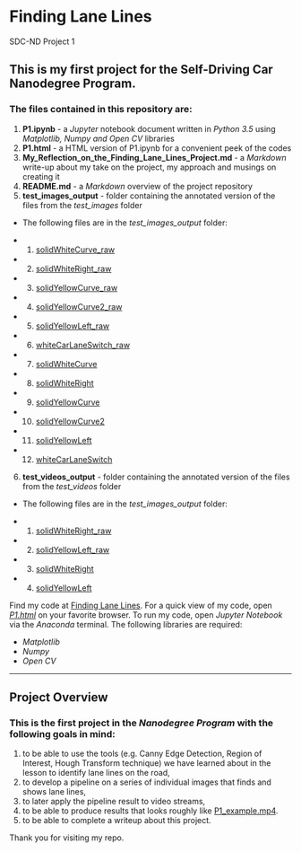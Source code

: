 # Finding Lane Lines
SDC-ND Project 1

## This is my first project for the **Self-Driving Car Nanodegree Program**.

### The files contained in this repository are:

1. **P1.ipynb** - a *Jupyter* notebook document written in *Python 3.5* using *Matplotlib, Numpy and Open CV* libraries
2. **P1.html** - a HTML version of P1.ipynb for a convenient peek of the codes
3. **My_Reflection_on_the_Finding_Lane_Lines_Project.md** - a *Markdown* write-up about my take on the project, my approach and musings on creating it
4. **README.md** - a *Markdown* overview of the project repository
5. **test_images_output** - folder containing the annotated version of the files from the *test_images* folder

- The following files are in the *test_images_output* folder:

- 1. [solidWhiteCurve_raw](test_images_output/solidWhiteCurve_raw.jpg)
- 2. [solidWhiteRight_raw](test_images_output/solidWhiteRight_raw.jpg)
- 3. [solidYellowCurve_raw](test_images_output/solidYellowCurve_raw.jpg)
- 4. [solidYellowCurve2_raw](test_images_output/solidYellowCurve2_raw.jpg)
- 5. [solidYellowLeft_raw](test_images_output/solidYellowLeft_raw.jpg)
- 6. [whiteCarLaneSwitch_raw](test_images_output/whiteCarLaneSwitch_raw.jpg)
- 7. [solidWhiteCurve](test_images_output/solidWhiteCurve.jpg)
- 8. [solidWhiteRight](test_images_output/solidWhiteRight.jpg)
- 9. [solidYellowCurve](test_images_output/solidYellowCurve.jpg)
- 10. [solidYellowCurve2](test_images_output/solidYellowCurve2.jpg)
- 11. [solidYellowLeft](test_images_output/solidYellowLeft.jpg)
- 12. [whiteCarLaneSwitch](test_images_output/whiteCarLaneSwitch.jpg)

6. **test_videos_output** - folder containing the annotated version of the files from the *test_videos* folder

- The following files are in the *test_images_output* folder:

- 1. [solidWhiteRight_raw](test_videos_output/solidWhiteRight_raw.mp4)
- 2. [solidYellowLeft_raw](test_videos_output/solidYellowLeft_raw.mp4)
- 3. [solidWhiteRight](test_videos_output/solidWhiteRight.mp4)
- 4. [solidYellowLeft](test_videos_output/solidYellowLeft.mp4)


Find my code at [Finding Lane Lines](https://github.com/jinglebot/Finding_Lane_Lines/).
For a quick view of my code, open [*P1.html*](https://github.com/jinglebot/Finding_Lane_Lines/blob/master/P1.html) on your favorite browser. 
To run my code, open *Jupyter Notebook* via the *Anaconda* terminal. The following libraries are required:

* _Matplotlib_
* _Numpy_
* _Open CV_
  
***

## Project Overview 

### This is the first project in the *Nanodegree Program* with the following goals in mind:

1. to be able to use the tools (e.g. Canny Edge Detection, Region of Interest, Hough Transform technique) we have learned about in the lesson to identify lane lines on the road,
2. to develop a pipeline on a series of individual images that finds and shows lane lines,
3. to later apply the pipeline result to video streams,
4. to be able to produce results that looks roughly like [P1_example.mp4](https://github.com/udacity/CarND-LaneLines-P1/blob/master/examples/P1_example.mp4).
5. to be able to complete a writeup about this project.

Thank you for visiting my repo.
